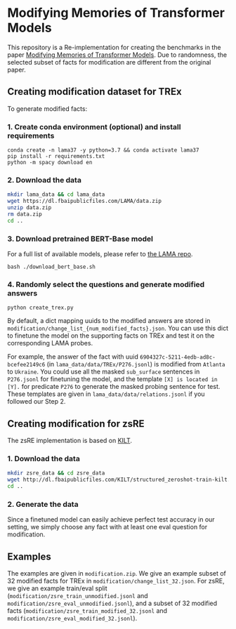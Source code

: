 # Modifying Memories of Transformer Models
This repository is a Re-implementation for creating the benchmarks in the paper [Modifying Memories of Transformer Models](https://arxiv.org/pdf/2012.00363.pdf). Due to randomness, the selected subset of facts for modification are different from the original paper.

## Creating modification dataset for TREx

To generate modified facts:

### 1. Create conda environment (optional) and install requirements

```
conda create -n lama37 -y python=3.7 && conda activate lama37
pip install -r requirements.txt
python -m spacy download en
```

### 2. Download the data

```bash
mkdir lama_data && cd lama_data
wget https://dl.fbaipublicfiles.com/LAMA/data.zip
unzip data.zip
rm data.zip
cd ..
```

### 3. Download pretrained BERT-Base model
For a full list of available models, please refer to [the LAMA repo](https://github.com/facebookresearch/LAMA/blob/master/download_models.sh).
```
bash ./download_bert_base.sh
```

### 4. Randomly select the questions and generate modified answers
```
python create_trex.py
```
By default, a dict mapping uuids to the modified answers are stored in `modification/change_list_{num_modified_facts}.json`. You can use this dict to finetune the model on the supporting facts on TREx and test it on the corresponding LAMA probes. 

For example, the answer of the fact with uuid `6904327c-5211-4edb-ad8c-bcefee2149c6` (in `lama_data/data/TREx/P276.jsonl`) is modified from `Atlanta` to `Ukraine`. You could use all the masked `sub_surface` sentences in `P276.jsonl` for finetuning the model, and the template `[X] is located in [Y].` for predicate `P276` to generate the masked probing sentence for test. These templates are given in `lama_data/data/relations.jsonl` if you followed our Step 2. 



## Creating modification for zsRE
The zsRE implementation is based on [KILT](https://github.com/facebookresearch/KILT). 

### 1. Download the data
```bash
mkdir zsre_data && cd zsre_data
wget http://dl.fbaipublicfiles.com/KILT/structured_zeroshot-train-kilt.jsonl
cd .. 
```

### 2. Generate the data
Since a finetuned model can easily achieve perfect test accuracy in our setting, we simply choose any fact with at least one eval question for modification. 

## Examples
The examples are given in `modification.zip`. We give an example subset of 32 modified facts for TREx in `modification/change_list_32.json`. 
For zsRE, we give an example train/eval split (`modification/zsre_train_unmodified.jsonl` and `modification/zsre_eval_unmodified.jsonl`), and a subset of 32 modified facts (`modification/zsre_train_modified_32.jsonl` and `modification/zsre_eval_modified_32.jsonl`). 